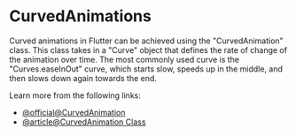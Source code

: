 # CurvedAnimations

Curved animations in Flutter can be achieved using the "CurvedAnimation" class. This class takes in a "Curve" object that defines the rate of change of the animation over time. The most commonly used curve is the "Curves.easeInOut" curve, which starts slow, speeds up in the middle, and then slows down again towards the end.

Learn more from the following links:

- [@official@Curved­Animation](https://docs.flutter.dev/development/ui/animations/tutorial)
- [@article@CurvedAnimation Class](https://api.flutter.dev/flutter/animation/CurvedAnimation-class.html)
